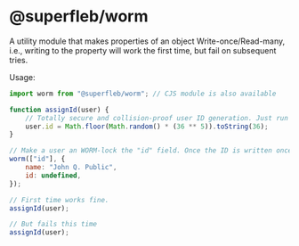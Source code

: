 # @superfleb/worm

A utility module that makes properties of an object Write-once/Read-many, i.e., writing to the property will work the
first time, but fail on subsequent tries.

Usage:

```javascript
import worm from "@superfleb/worm"; // CJS module is also available

function assignId(user) {
	// Totally secure and collision-proof user ID generation. Just run with it.
	user.id = Math.floor(Math.random() * (36 ** 5)).toString(36);
}

// Make a user an WORM-lock the "id" field. Once the ID is written once, it will fail.
worm(["id"], {
	name: "John Q. Public",
	id: undefined,
});

// First time works fine.
assignId(user);

// But fails this time
assignId(user);
```
